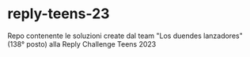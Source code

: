 # reply-teens-23
Repo contenente le soluzioni create dal team "Los duendes lanzadores" (138° posto) alla Reply Challenge Teens 2023
